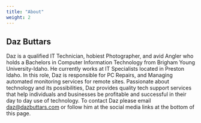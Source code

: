 ```yaml
---
title: "About"
weight: 2
---
```


## Daz Buttars

Daz is a qualified IT Technician, hobiest Photographer, and avid Angler who holds a Bachelors in Computer Information Technology from Brigham Young University-Idaho. He currently works at IT Specialists located in Preston Idaho. In this role, Daz is responsible for PC Repairs, and Managing automated monitoring services for remote sites. Passionate about technology and its possibilities, Daz provides quality tech support services that help individuals and businesses be profitable and successful in their day to day use of technology. To contact Daz please email daz@dazbuttars.com or follow him at the social media links at the bottom of this page.

